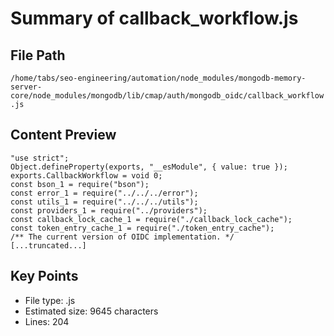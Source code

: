 # Summary of callback_workflow.js
  
## File Path
`/home/tabs/seo-engineering/automation/node_modules/mongodb-memory-server-core/node_modules/mongodb/lib/cmap/auth/mongodb_oidc/callback_workflow.js`

## Content Preview
```
"use strict";
Object.defineProperty(exports, "__esModule", { value: true });
exports.CallbackWorkflow = void 0;
const bson_1 = require("bson");
const error_1 = require("../../../error");
const utils_1 = require("../../../utils");
const providers_1 = require("../providers");
const callback_lock_cache_1 = require("./callback_lock_cache");
const token_entry_cache_1 = require("./token_entry_cache");
/** The current version of OIDC implementation. */
[...truncated...]
```

## Key Points
- File type: .js
- Estimated size: 9645 characters
- Lines: 204
